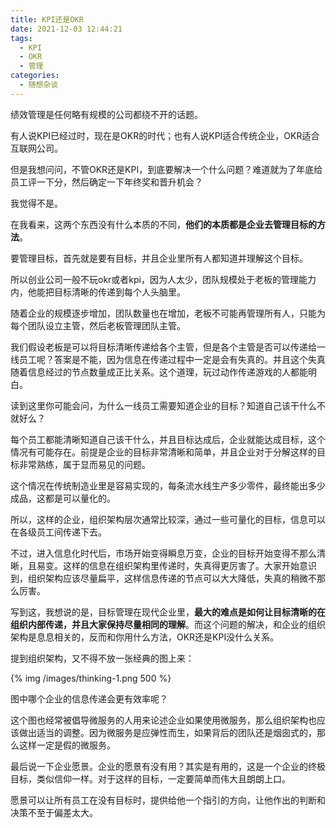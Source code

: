 ```yaml
---
title: KPI还是OKR
date: 2021-12-03 12:44:21
tags: 
  - KPI
  - OKR
  - 管理
categories:
  - 随想杂谈
---
```


绩效管理是任何略有规模的公司都绕不开的话题。
<!--more-->

有人说KPI已经过时，现在是OKR的时代；也有人说KPI适合传统企业，OKR适合互联网公司。

但是我想问问，不管OKR还是KPI，到底要解决一个什么问题？难道就为了年底给员工评一下分，然后确定一下年终奖和晋升机会？

我觉得不是。

在我看来，这两个东西没有什么本质的不同，**他们的本质都是企业去管理目标的方法**。

要管理目标，首先就是要有目标，并且企业里所有人都知道并理解这个目标。

所以创业公司一般不玩okr或者kpi，因为人太少，团队规模处于老板的管理能力内，他能把目标清晰的传递到每个人头脑里。

随着企业的规模逐步增加，团队数量也在增加，老板不可能再管理所有人，只能为每个团队设立主管，然后老板管理团队主管。

我们假设老板是可以将目标清晰传递给各个主管，但是各个主管是否可以传递给一线员工呢？答案是不能，因为信息在传递过程中一定是会有失真的。并且这个失真随着信息经过的节点数量成正比关系。这个道理，玩过动作传递游戏的人都能明白。

读到这里你可能会问，为什么一线员工需要知道企业的目标？知道自己该干什么不就好么？

每个员工都能清晰知道自己该干什么，并且目标达成后，企业就能达成目标，这个情况有可能存在。前提是企业的目标非常清晰和简单，并且企业对于分解这样的目标非常熟练，属于显而易见的问题。

这个情况在传统制造业里是容易实现的，每条流水线生产多少零件，最终能出多少成品，这都是可以量化的。

所以，这样的企业，组织架构层次通常比较深，通过一些可量化的目标，信息可以在各级员工间传递下去。

不过，进入信息化时代后，市场开始变得瞬息万变，企业的目标开始变得不那么清晰，且易变。这样的信息在组织架构里传递时，失真得更厉害了。大家开始意识到，组织架构应该尽量扁平，这样信息传递的节点可以大大降低，失真的稍微不那么厉害。

写到这，我想说的是，目标管理在现代企业里，**最大的难点是如何让目标清晰的在组织内部传递，并且大家保持尽量相同的理解**。而这个问题的解决，和企业的组织架构是息息相关的，反而和你用什么方法，OKR还是KPI没什么关系。

提到组织架构，又不得不放一张经典的图上来：

{% img /images/thinking-1.png 500 %}

图中哪个企业的信息传递会更有效率呢？

这个图也经常被倡导微服务的人用来论述企业如果使用微服务，那么组织架构也应该做出适当的调整。因为微服务是应弹性而生，如果背后的团队还是烟囱式的，那么这样一定是假的微服务。


最后说一下企业愿景。企业的愿景有没有用？其实是有用的，这是一个企业的终极目标，类似信仰一样。对于这样的目标，一定要简单而伟大且朗朗上口。

愿景可以让所有员工在没有目标时，提供给他一个指引的方向，让他作出的判断和决策不至于偏差太大。


